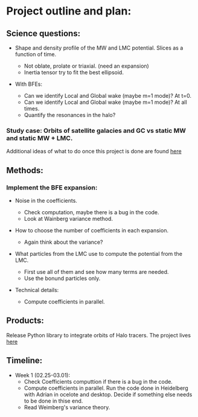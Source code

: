# Project outline and plan:


## Science questions:

- Shape and density profile of the MW and LMC potential. Slices as a function of time.
  - Not oblate, prolate or triaxial.  (need an expansion) 
  - Inertia tensor try to fit the best ellipsoid. 

- With BFEs:
  - Can we identify Local and Global wake (maybe m=1 mode)? At t=0.
  - Can we identify Local and Global wake (maybe m=1 mode)? At all times.
  - Quantify the resonances in the halo? 


### Study case: Orbits of satellite galacies and GC vs static MW and static MW + LMC.

Additional ideas of what to do once this project is done are found [here](https://github.com/jngaravitoc/MW-LMC-SCF/blob/master/ideas.md)


## Methods:

### Implement the BFE expansion:

 - Noise in the coefficients.
    - Check computation, maybe there is a bug in the code.
    - Look at Wainberg variance method.
    
 - How to choose the number of coefficients in each expansion.
    - Again think about the variance?
    
 - What particles from the LMC use to compute the potential from the LMC.
    - First use all of them and see how many terms are needed.
    - Use the bonund particles only.

 - Technical details:
    - Compute coefficients in parallel. 

## Products:

Release Python library to integrate orbits of Halo tracers.
The project lives [here](https://github.com/jngaravitoc/BFE_integrator)

## Timeline: 
  - Week 1 (02.25-03.01): 
    - Check Coefficients computtion if there is a bug in the code.
    - Compute coefficients in parallel. Run the code done in Heidelberg with Adrian in ocelote and desktop. Decide if something else needs to be done in thise end.
    - Read Weimberg's variance theory.
   



